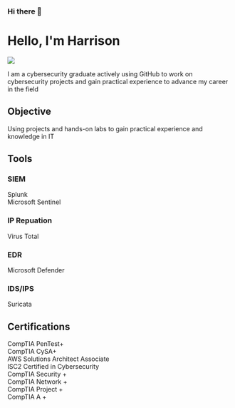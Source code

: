 ### Hi there 👋
# Hello, I'm Harrison
<a href="https://linkedin.com"><img src="https://img.shields.io/badge/-LinkedIn-0072b1?&style=for-the-badge&logo=linkedin&logoColor=white" /></a>

I am a cybersecurity graduate actively using GitHub to work on cybersecurity projects and gain practical experience to advance my career in the field 

## Objective

Using projects and hands-on labs to gain practical experience and knowledge in IT



## Tools



### SIEM
<div>
    Splunk<br>
    Microsoft Sentinel

### IP Repuation
<div> 
    Virus Total


### EDR
<div>
        Microsoft Defender

### IDS/IPS
<div>
    Suricata


## Certifications
   
CompTIA PenTest+<br>
CompTIA CySA+<br>
AWS Solutions Architect Associate<br>
ISC2 Certified in Cybersecurity<br>
CompTIA Security +<br>
CompTIA Network +<br>
CompTIA Project +<br>
CompTIA A +<br>
</div>




